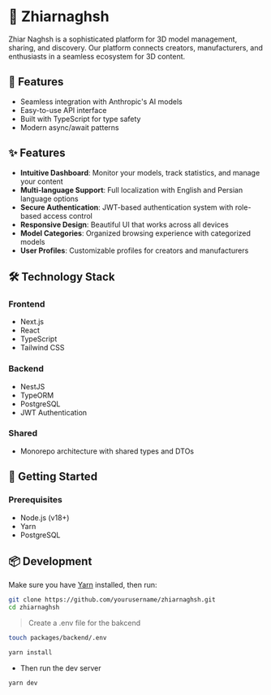 # 🌟 Zhiarnaghsh

Zhiar Naghsh is a sophisticated platform for 3D model management, sharing, and discovery. Our platform connects creators, manufacturers, and enthusiasts in a seamless ecosystem for 3D content.


## 🚀 Features

- Seamless integration with Anthropic's AI models
- Easy-to-use API interface
- Built with TypeScript for type safety
- Modern async/await patterns

## ✨ Features
- **Intuitive Dashboard**: Monitor your models, track statistics, and manage your content
- **Multi-language Support**: Full localization with English and Persian language options
- **Secure Authentication**: JWT-based authentication system with role-based access control
- **Responsive Design**: Beautiful UI that works across all devices
- **Model Categories**: Organized browsing experience with categorized models
- **User Profiles**: Customizable profiles for creators and manufacturers
## 🛠️ Technology Stack
### Frontend
- Next.js
- React
- TypeScript
- Tailwind CSS
### Backend
- NestJS
- TypeORM
- PostgreSQL
- JWT Authentication
### Shared
- Monorepo architecture with shared types and DTOs
## 🚀 Getting Started
### Prerequisites
- Node.js (v18+)
- Yarn
- PostgreSQL
## 📦 Development
Make sure you have [Yarn](https://yarnpkg.com/) installed, then run:
```bash
git clone https://github.com/yourusername/zhiarnaghsh.git
cd zhiarnaghsh
```

> Create a .env file for the bakcend
```bash
touch packages/backend/.env
```
```bash
yarn install
```
- Then run the dev server
```bash
yarn dev
```

